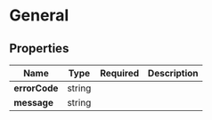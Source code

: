 # General



## Properties

Name | Type | Required | Description
------------ | ------------- | ------------- | -------------
**errorCode** | string |  | 
**message** | string |  | 


